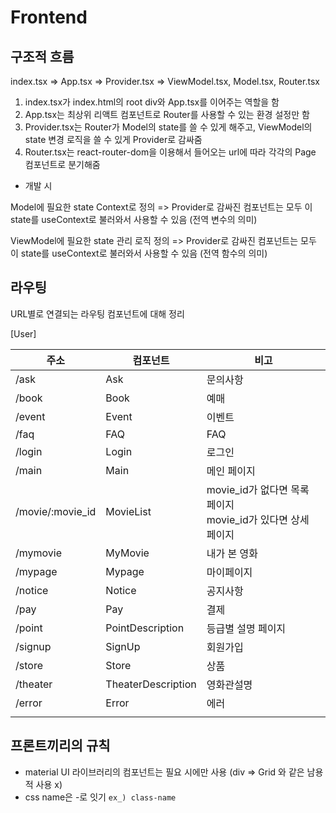 # Frontend

## 구조적 흐름

index.tsx => App.tsx => Provider.tsx => ViewModel.tsx, Model.tsx, Router.tsx

1. index.tsx가 index.html의 root div와 App.tsx를 이어주는 역할을 함
2. App.tsx는 최상위 리액트 컴포넌트로 Router를 사용할 수 있는 환경 설정만 함
3. Provider.tsx는 Router가 Model의 state를 쓸 수 있게 해주고, ViewModel의 state 변경 로직을 쓸 수 있게 Provider로 감싸줌
4. Router.tsx는 react-router-dom을 이용해서 들어오는 url에 따라 각각의 Page 컴포넌트로 분기해줌



* 개발 시

Model에 필요한 state Context로 정의 => Provider로 감싸진 컴포넌트는 모두 이 state를 useContext로 불러와서 사용할 수 있음 (전역 변수의 의미)

ViewModel에 필요한 state 관리 로직 정의 => Provider로 감싸진 컴포넌트는 모두 이 state를 useContext로 불러와서 사용할 수 있음 (전역 함수의 의미)



## 라우팅

URL별로 연결되는 라우팅 컴포넌트에 대해 정리

[User]

| 주소             | 컴포넌트           | 비고                                                         |
| ---------------- | ------------------ | ------------------------------------------------------------ |
| /ask             | Ask                | 문의사항                                                     |
| /book            | Book               | 예매                                                         |
| /event           | Event              | 이벤트                                                       |
| /faq             | FAQ                | FAQ                                                          |
| /login           | Login              | 로그인                                                       |
| /main            | Main               | 메인 페이지                                                  |
| /movie/:movie_id | MovieList          | movie_id가 없다면 목록 페이지<br />movie_id가 있다면 상세 페이지 |
| /mymovie         | MyMovie            | 내가 본 영화                                                 |
| /mypage          | Mypage             | 마이페이지                                                   |
| /notice          | Notice             | 공지사항                                                     |
| /pay             | Pay                | 결제                                                         |
| /point           | PointDescription   | 등급별 설명 페이지                                           |
| /signup          | SignUp             | 회원가입                                                     |
| /store           | Store              | 상품                                                         |
| /theater         | TheaterDescription | 영화관설명                                                   |
| /error           | Error              | 에러                                                         |
|                  |                    |                                                              |





## 프론트끼리의 규칙

* material UI 라이브러리의 컴포넌트는 필요 시에만 사용 (div => Grid 와 같은 남용적 사용 x)
* css name은 -로 잇기 `ex_) class-name`